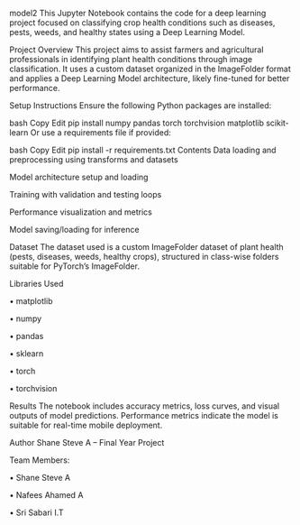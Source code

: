 model2
This Jupyter Notebook contains the code for a deep learning project focused on classifying crop health conditions such as diseases, pests, weeds, and healthy states using a Deep Learning Model.

Project Overview
This project aims to assist farmers and agricultural professionals in identifying plant health conditions through image classification. It uses a custom dataset organized in the ImageFolder format and applies a Deep Learning Model architecture, likely fine-tuned for better performance.

Setup Instructions
Ensure the following Python packages are installed:

bash
Copy
Edit
pip install numpy pandas torch torchvision matplotlib scikit-learn
Or use a requirements file if provided:

bash
Copy
Edit
pip install -r requirements.txt
Contents
Data loading and preprocessing using transforms and datasets

Model architecture setup and loading

Training with validation and testing loops

Performance visualization and metrics

Model saving/loading for inference

Dataset
The dataset used is a custom ImageFolder dataset of plant health (pests, diseases, weeds, healthy crops), structured in class-wise folders suitable for PyTorch’s ImageFolder.

Libraries Used

• matplotlib

• numpy

• pandas

• sklearn

• torch

• torchvision

Results
The notebook includes accuracy metrics, loss curves, and visual outputs of model predictions. Performance metrics indicate the model is suitable for real-time mobile deployment.

Author
Shane Steve A – Final Year Project

Team Members:

• Shane Steve A

• Nafees Ahamed A

• Sri Sabari I.T
